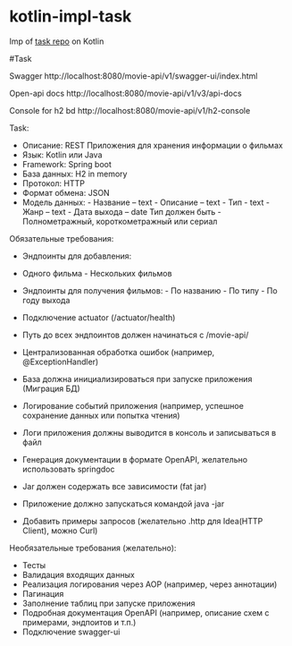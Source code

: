 # kotlin-impl-task

Imp of [task repo](https://github.com/swed397/Task) on Kotlin

#Task

Swagger http://localhost:8080/movie-api/v1/swagger-ui/index.html

Open-api docs http://localhost:8080/movie-api/v1/v3/api-docs

Console for h2 bd http://localhost:8080/movie-api/v1/h2-console

Task:

- Описание: REST Приложения для хранения информации о фильмах
- Язык: Kotlin или Java
- Framework: Spring boot
- База данных: H2 in memory 
- Протокол: HTTP
- Формат обмена: JSON
- Модель данных:
        - Название – text 
        - Описание – text
        - Тип - text
        - Жанр – text 
        - Дата выхода – date 
      Тип должен быть - Полнометражный, короткометражный или сериал
      
Обязательные требования:
- Эндпоинты для добавления:
- Одного фильма
        - Нескольких фильмов
- Эндпоинты для получения фильмов:
        - По названию
        - По типу
        - По году выхода
- Подключение actuator (/actuator/health)
- Путь до всех эндпоинтов должен начинаться с /movie-api/
- Централизованная обработка ошибок (например, @ExceptionHandler)
 
- База должна инициализироваться при запуске приложения (Миграция БД)
 
- Логирование событий приложения (например, успешное сохранение данных или попытка чтения)
- Логи приложения должны выводится в консоль и записываться в файл
 
- Генерация документации в формате OpenAPI, желательно использовать springdoc
 
- Jar должен содержать все зависимости (fat jar)
- Приложение должно запускаться командой java -jar
 
- Добавить примеры запросов (желательно .http для Idea(HTTP Client), можно  Curl)
 
Необязательные требования (желательно):
- Тесты
- Валидация входящих данных
- Реализация логирования через AOP (например, через аннотации)
- Пагинация
- Заполнение таблиц при запуске приложения 
- Подробная документация OpenAPI (например, описание схем с примерами, эндпоитов и т.п.)
- Подключение swagger-ui

